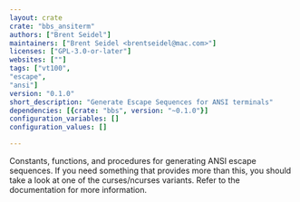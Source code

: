 ```yaml
---
layout: crate
crate: "bbs_ansiterm"
authors: ["Brent Seidel"]
maintainers: ["Brent Seidel <brentseidel@mac.com>"]
licenses: ["GPL-3.0-or-later"]
websites: [""]
tags: ["vt100",
"escape",
"ansi"]
version: "0.1.0"
short_description: "Generate Escape Sequences for ANSI terminals"
dependencies: [{crate: "bbs", version: "~0.1.0"}]
configuration_variables: []
configuration_values: []

---
```

Constants, functions, and procedures for generating ANSI escape sequences.
If you need something that provides more than this, you should take a look
at one of the curses/ncurses variants.
Refer to the documentation for more information.


